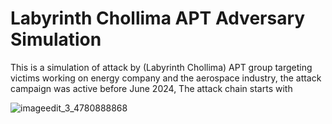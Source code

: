 # Labyrinth Chollima APT Adversary Simulation

This is a simulation of attack by (Labyrinth Chollima) APT group targeting victims working on energy company and the aerospace industry,
the attack campaign was active before June 2024, The attack chain starts with

![imageedit_3_4780888868](https://github.com/user-attachments/assets/50214b93-9f5c-40ed-a31e-50aaacf448cc)
